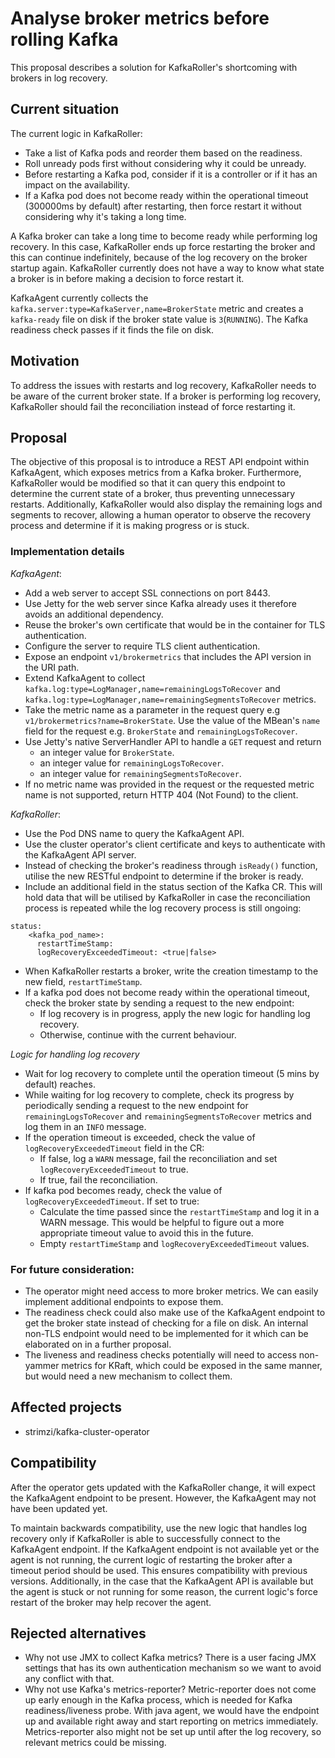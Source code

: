 # Analyse broker metrics before rolling Kafka

This proposal describes a solution for KafkaRoller's shortcoming with brokers in log recovery.

## Current situation

The current logic in KafkaRoller:
- Take a list of Kafka pods and reorder them based on the readiness.
- Roll unready pods first without considering why it could be unready.
- Before restarting a Kafka pod, consider if it is a controller or if it has an impact on the availability.
- If a Kafka pod does not become ready within the operational timeout (300000ms by default) after restarting, then force restart it without considering why it's taking a long time.

A Kafka broker can take a long time to become ready while performing log recovery. In this case, KafkaRoller ends up force restarting the broker and this can continue indefinitely, because of the log recovery on the broker startup again. KafkaRoller currently does not have a way to know what state a broker is in before making a decision to force restart it.
 
KafkaAgent currently collects the `kafka.server:type=KafkaServer,name=BrokerState` metric and creates a `kafka-ready` file on disk if the broker state value is `3`(`RUNNING`). The Kafka readiness check passes if it finds the file on disk.

## Motivation

To address the issues with restarts and log recovery, KafkaRoller needs to be aware of the current broker state.  If a broker is performing log recovery, KafkaRoller should fail the reconciliation instead of force restarting it.

## Proposal
 
The objective of this proposal is to introduce a REST API endpoint within KafkaAgent, which exposes metrics from a Kafka broker. Furthermore, KafkaRoller would be modified so that it can query this endpoint to determine the current state of a broker, thus preventing unnecessary restarts. Additionally, KafkaRoller would also display the remaining logs and segments to recover, allowing a human operator to observe the recovery process and determine if it is making progress or is stuck.

### Implementation details

*KafkaAgent*:
- Add a web server to accept SSL connections on port 8443.
- Use Jetty for the web server since Kafka already uses it therefore avoids an additional dependency.
- Reuse the broker's own certificate that would be in the container for TLS authentication. 
- Configure the server to require TLS client authentication. 
- Expose an endpoint `v1/brokermetrics` that includes the API version in the URI path.
- Extend KafkaAgent to collect `kafka.log:type=LogManager,name=remainingLogsToRecover` and `kafka.log:type=LogManager,name=remainingSegmentsToRecover` metrics.
- Take the metric name as a parameter in the request query e.g `v1/brokermetrics?name=BrokerState`. Use the value of the MBean's `name` field for the request  e.g. `BrokerState` and  `remainingLogsToRecover`.
- Use Jetty's native ServerHandler API to handle a `GET` request and return 
    - an integer value for `BrokerState`.
    - an integer value for  `remainingLogsToRecover`.
    - an integer value for `remainingSegmentsToRecover`.
- If no metric name was provided in the request or the requested metric name is not supported, return HTTP 404 (Not Found) to the client.

*KafkaRoller*:
- Use the Pod DNS name to query the KafkaAgent API.
- Use the cluster operator's client certificate and keys to authenticate with the KafkaAgent API server.
- Instead of checking the broker's readiness through `isReady()` function, utilise the new RESTful endpoint to determine if the broker is ready.
- Include an additional field in the status section of the Kafka CR. This will hold data that will be utilised by KafkaRoller in case the reconciliation process is repeated while the log recovery process is still ongoing:
```
status:
    <kafka_pod_name>:
      restartTimeStamp: 
      logRecoveryExceededTimeout: <true|false>
```
- When KafkaRoller restarts a broker, write the creation timestamp to the new field, `restartTimeStamp`.
- If a kafka pod does not become ready within the operational timeout, check the broker state by sending a request to the new endpoint:
    - If log recovery is in progress, apply the new logic for handling log recovery.
    - Otherwise, continue with the current behaviour.

*Logic for handling log recovery*
- Wait for log recovery to complete until the operation timeout (5 mins by default) reaches.
- While waiting for log recovery to complete, check its progress by periodically sending a request to the new endpoint for `remainingLogsToRecover` and `remainingSegmentsToRecover` metrics and log them in an `INFO` message.
- If the operation timeout is exceeded, check the value of `logRecoveryExceededTimeout` field in the CR:
    - If false, log a `WARN` message, fail the reconciliation and set `logRecoveryExceededTimeout` to true.
    - If true, fail the reconciliation.
- If kafka pod becomes ready, check the value of `logRecoveryExceededTimeout`. If set to true:
    - Calculate the time passed since the `restartTimeStamp` and log it in a WARN message. This would be helpful to figure out a more appropriate timeout value to avoid this in the future.
    - Empty `restartTimeStamp` and `logRecoveryExceededTimeout` values.

### For future consideration:

- The operator might need access to more broker metrics. We can easily implement additional endpoints to expose them.
- The readiness check could also make use of the KafkaAgent endpoint to get the broker state instead of checking for a file on disk. An internal non-TLS endpoint would need to be implemented for it which can be elaborated on in a further proposal.
- The liveness and readiness checks potentially will need to access non-yammer metrics for KRaft, which could be exposed in the same manner, but would need a new mechanism to collect them.

## Affected projects

* strimzi/kafka-cluster-operator

## Compatibility

After the operator gets updated with the KafkaRoller change, it will expect the KafkaAgent endpoint to be present. However, the KafkaAgent may not have been updated yet.

To maintain backwards compatibility, use the new logic that handles log recovery only if KafkaRoller is able to successfully connect to the KafkaAgent endpoint. If the KafkaAgent endpoint is not available yet or the agent is not running, the current logic of restarting the broker after a timeout period should be used. This ensures compatibility with previous versions. Additionally, in the case that the KafkaAgent API is available but the agent is stuck or not running for some reason, the current logic's force restart of the broker may help recover the agent.

## Rejected alternatives

- Why not use JMX to collect Kafka metrics? There is a user facing JMX settings that has its own authentication mechanism so we want to avoid any conflict with that.
- Why not use Kafka's metrics-reporter? Metric-reporter does not come up early enough in the Kafka process, which is needed for Kafka readiness/liveness probe. With java agent, we would have the endpoint up and available right away and start reporting on metrics immediately. Metrics-reporter also might not be set up until after the log recovery, so relevant metrics could be missing.
